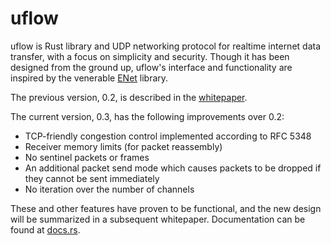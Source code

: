 
# uflow

uflow is Rust library and UDP networking protocol for realtime internet data
transfer, with a focus on simplicity and security. Though it has been designed
from the ground up, uflow's interface and functionality are inspired by the
venerable [ENet](http://enet.bespin.org) library.

The previous version, 0.2, is described in the [whitepaper](whitepaper.pdf).

The current version, 0.3, has the following improvements over 0.2:

  * TCP-friendly congestion control implemented according to RFC 5348
  * Receiver memory limits (for packet reassembly)
  * No sentinel packets or frames
  * An additional packet send mode which causes packets to be dropped if they
    cannot be sent immediately
  * No iteration over the number of channels

These and other features have proven to be functional, and the new design will
be summarized in a subsequent whitepaper. Documentation can be found at
[docs.rs](https://docs.rs/uflow/0.3.0/uflow/).

